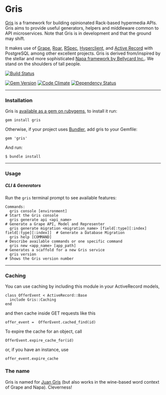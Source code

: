 # Gris

[Gris](https://github.com/artsy/gris) is a framework for building opinionated Rack-based hypermedia APIs. Gris aims to provide useful generators, helpers and middleware common to API microservices. Note that Gris is in development and that the ground may shift.

It makes use of [Grape](https://github.com/intridea/grape), [Roar](https://github.com/apotonick/roar), [RSpec](http://rspec.info/), [Hyperclient](https://github.com/codegram/hyperclient), and [Active Record](https://github.com/rails/rails/tree/master/activerecord) with PostgreSQL among other excellent projects. Gris is derived from/inspired by the stellar and more sophisticated [Napa framework by Bellycard Inc.](https://github.com/bellycard/napa). We stand on the shoulders of tall people.

[![Build Status](https://semaphoreci.com/api/v1/projects/aeb68b19-58b7-4015-885d-e989a3e96ca2/418227/badge.svg)](https://semaphoreci.com/artsy-it/gris)

[![Gem Version](https://badge.fury.io/rb/gris.svg)](http://badge.fury.io/rb/gris)
[![Code Climate](https://codeclimate.com/github/artsy/gris/badges/gpa.svg)](https://codeclimate.com/github/artsy/gris)
[![Dependency Status](https://gemnasium.com/artsy/gris.svg)](https://gemnasium.com/artsy/gris)

---

### Installation

Gris is [available as a gem on rubygems](https://rubygems.org/gems/gris), to install it run:

```
gem install gris
```

Otherwise, if your project uses [Bundler](http://bundler.io/), add gris to your Gemfile:

```
gem 'gris'
```

And run:

```
$ bundle install
```

---

### Usage

##### CLI & Generators

Run the `gris` terminal prompt to see available features:

```
Commands:
  gris console [environment]                                                            # Start the Gris console
  gris generate api <api_name>                                                          # Generate a Grape API, Model and Representer
  gris generate migration <migration_name> [field[:type][:index] field[:type][:index]]  # Generate a Database Migration
  gris help [COMMAND]                                                                   # Describe available commands or one specific command
  gris new <app_name> [app_path]                                                        # Generates a scaffold for a new Gris service
  gris version                                                                          # Shows the Gris version number
```

---

### Caching

You can use caching by including this module in your ActiveRecord models,

    class OfferEvent < ActiveRecord::Base
      include Gris::Caching
    end

and then cache inside GET requests like this

    offer_event =  OfferEvent.cached_find(id)

To expire the cache for an object, call

    OfferEvent.expire_cache_for(id)

or, if you have an instance, use

    offer_event.expire_cache

### The name

Gris is named for [Juan Gris](https://www.artsy.net/artist/juan-gris) (but also works in the wine-based word context of Grape and Napa). Cleverness!
